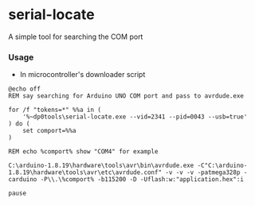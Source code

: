 serial-locate
=============
A simple tool for searching the COM port

### Usage
- In microcontroller's downloader script
```batch
@echo off
REM say searching for Arduino UNO COM port and pass to avrdude.exe

for /f "tokens=*" %%a in (
    '%~dp0tools\serial-locate.exe --vid=2341 --pid=0043 --usb=true'
) do (
    set comport=%%a
)

REM echo %comport% show "COM4" for example

C:\arduino-1.8.19\hardware\tools\avr\bin\avrdude.exe -C"C:\arduino-1.8.19\hardware\tools\avr\etc\avrdude.conf" -v -v -v -patmega328p -carduino -P\\.\%comport% -b115200 -D -Uflash:w:"application.hex":i

pause
```